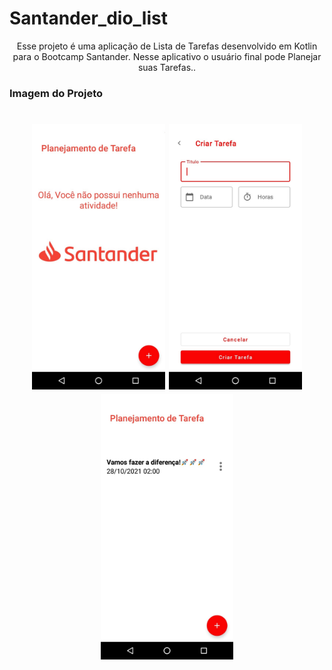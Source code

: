 # Santander_dio_list
<p align="center">Esse projeto é uma aplicação  de Lista de Tarefas desenvolvido em Kotlin para o Bootcamp Santander. Nesse aplicativo o usuário final pode Planejar suas Tarefas..</p>
<h3>Imagem do Projeto</h3>

<h1 align="center">
  <img src="https://github.com/wesleyorrr/Santander_dio_list/blob/master/app/src/sant1212.jpg" height="425" />
  <img src="https://github.com/wesleyorrr/Santander_dio_list/blob/master/app/src/sant213.jpg" height="425" />
  <img src="https://github.com/wesleyorrr/Santander_dio_list/blob/master/sant21.jpg" height="425" />
</h1>
